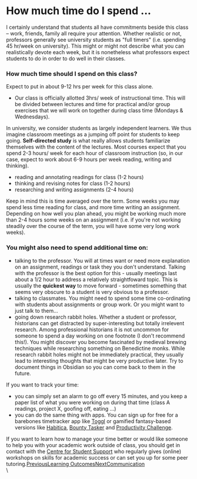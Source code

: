 # How much time do I spend ...

I certainly understand that students all have commitments beside this class – work, friends, family all require your attention. Whether realistic or not, professors generally see university students as "full timers" (i.e. spending 45 hr/week on university). This might or might not describe what you can realistically devote each week, but it is nonetheless what professors expect students to do in order to do well in their classes.

### How much time should I spend on this class? <a href="#how-much-time-should-i-spend-on-this-class" id="how-much-time-should-i-spend-on-this-class"></a>

Expect to put in about 9-12 hrs per week for this class alone.

* Our class is officially allotted 3hrs/ week of instructional time. This will be divided between lectures and time for practical and/or group exercises that we will work on together during class time (Mondays & Wednesdays).

In university, we consider students as largely independent learners. We thus imagine classroom meetings as a jumping off point for students to keep going. **Self-directed study** is what really allows students familiarize themselves with the content of the lectures. Most courses expect that you spend 2-3 hours/ week for each hour of classroom instruction (so, in our case, expect to work about 6-9 hours per week reading, writing and thinking).

* reading and annotating readings for class (1-2 hours)
* thinking and revising notes for class (1-2 hours)
* researching and writing assignments (2-4 hours)

Keep in mind this is time averaged over the term. Some weeks you may spend less time reading for class, and more time writing an assignment. Depending on how well you plan ahead, you might be working much more than 2-4 hours some weeks on an assignment (i.e. if you're not working steadily over the course of the term, you will have some very long work weeks).

### You might also need to spend additional time on: <a href="#you-might-also-need-to-spend-additional-time-on" id="you-might-also-need-to-spend-additional-time-on"></a>

* talking to the professor. You will at times want or need more explanation on an assignment, readings or task they you don't understand. Talking with the professor is the best option for this - usually meetings last about a 1/2 hour to address a relatively straightfoward topic. This is usually the **quickest way** to move forward - sometimes something that seems very obscure to a student is very obvious to a professor.
* talking to classmates. You might need to spend some time co-ordinating with students about assignments or group work. Or you might want to just talk to them...
* going down research rabbit holes. Whether a student or professor, historians can get distracted by super-interesting but totally irrelevent research. Among professional historians it is not uncommon for someone to spend a day working on one footnote (I don't recommend this!). You might discover you become fascinated by medieval brewing techniques while researching something on Benedictine monks. While research rabbit holes might not be immediately practical, they usually lead to interesting thoughts that might be very productive later. Try to document things in Obsidian so you can come back to them in the future.

If you want to track your time:

* you can simply set an alarm to go off every 15 minutes, and you keep a paper list of what you were working on during that time (class A readings, project X, goofing off, eating ...)
* you can do the same thing with apps. You can sign up for free for a barebones timetracker app like [Toggl](https://www.toggl.com/) or gamified fantasy-based versions like [Habitica](https://habitica.com/static/home), [Bounty Tasker](https://apps.apple.com/us/app/bounty-tasker-gamify-your-tasks-and-to-do-list/id1229566216?ls=1) and [Productivity Challenge](https://apps.apple.com/us/app/productivity-challenge-timer/id1117766356).

If you want to learn how to manage your time better or would like someone to help you with your academic work outside of class, you should get in contact with the [Centre for Student Support](https://carleton.ca/csas/) who regularly gives (online) workshops on skills for academic success or can set you up for some peer tutoring.[PreviousLearning Outcomes](https://marc-saurette.gitbook.io/gaming-the-middle-ages/course-info/syllabus/learning-outcomes)[NextCommunication](https://marc-saurette.gitbook.io/gaming-the-middle-ages/course-info/syllabus/communication)\
\
